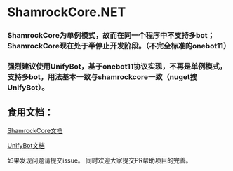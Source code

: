 # ShamrockCore.NET
### ShamrockCore为单例模式，故而在同一个程序中不支持多bot；ShamrockCore现在处于半停止开发阶段。（不完全标准的onebot11）
### 强烈建议使用UnifyBot，基于onebot11协议实现，不再是单例模式，支持多bot，用法基本一致与shamrockcore一致（nuget搜UnifyBot）。

## 食用文档：
[ShamrockCore文档](https://jaffoo.github.io/ShamrockCore/doc/)

[UnifyBot文档](https://jaffoo.github.io/UnifyBot/doc/)

如果发现问题请提交issue。
同时欢迎大家提交PR帮助项目的完善。
